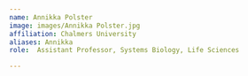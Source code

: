 ```yaml
---
name: Annikka Polster
image: images/Annikka Polster.jpg
affiliation: Chalmers University
aliases: Annikka
role:  Assistant Professor, Systems Biology, Life Sciences

---
```


